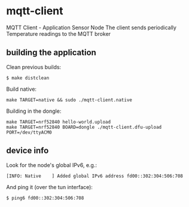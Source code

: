 # mqtt-client

MQTT Client - Application Sensor Node
The client sends periodically Temperature readings to the MQTT broker

## building the application 
Clean previous builds: 
```
$ make distclean
```

Build native:
```
make TARGET=native && sudo ./mqtt-client.native
```

Building in the dongle:
```
make TARGET=nrf52840 hello-world.upload
make TARGET=nrf52840 BOARD=dongle ./mqtt-client.dfu-upload PORT=/dev/ttyACM0
```

## device info
Look for the node's global IPv6, e.g.:
```
[INFO: Native    ] Added global IPv6 address fd00::302:304:506:708
```

And ping it (over the tun interface):
```
$ ping6 fd00::302:304:506:708
```
